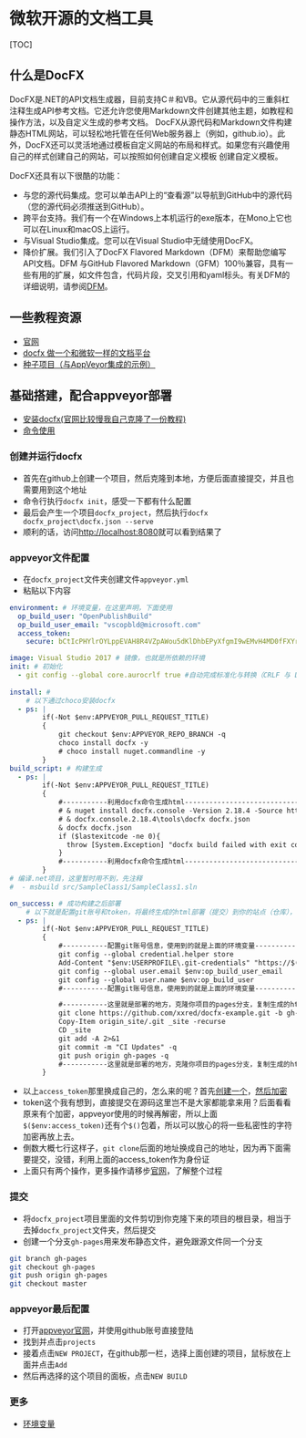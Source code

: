 # 微软开源的文档工具

[TOC]

## 什么是DocFX

DocFX是.NET的API文档生成器，目前支持C＃和VB。它从源代码中的三重斜杠注释生成API参考文档。它还允许您使用Markdown文件创建其他主题，如教程和操作方法，以及自定义生成的参考文档。 DocFX从源代码和Markdown文件构建静态HTML网站，可以轻松地托管在任何Web服务器上（例如，github.io）。此外，DocFX还可以灵活地通过模板自定义网站的布局和样式。如果您有兴趣使用自己的样式创建自己的网站，可以按照如何创建自定义模板 创建自定义模板。

DocFX还具有以下很酷的功能：

- 与您的源代码集成。您可以单击API上的“查看源”以导航到GitHub中的源代码（您的源代码必须推送到GitHub）。
- 跨平台支持。我们有一个在Windows上本机运行的exe版本，在Mono上它也可以在Linux和macOS上运行。
- 与Visual Studio集成。您可以在Visual Studio中无缝使用DocFX。
- 降价扩展。我们引入了DocFX Flavored Markdown（DFM）来帮助您编写API文档。DFM 与GitHub Flavored Markdown（GFM）100％兼容，具有一些有用的扩展，如文件包含，代码片段，交叉引用和yaml标头。有关DFM的详细说明，请参阅[DFM](http://dotnet.github.io/docfx/spec/docfx_flavored_markdown.html)。

## 一些教程资源

- [官网](http://dotnet.github.io/docfx/)
- [docfx 做一个和微软一样的文档平台](https://blog.csdn.net/lindexi_gd/article/details/78661304)
- [种子项目（与AppVeyor集成的示例）](https://github.com/docascode/docfx-seed)

## 基础搭建，配合appveyor部署

- [安装docfx(官网比较慢我自己克隆了一份教程)](https://xxred.gitee.io/docfx/tutorial/docfx_getting_started.html#2-use-docfx-as-a-command-line-tool)
- [命令使用](https://xxred.gitee.io/docfx/tutorial/docfx.exe_user_manual.html)

### 创建并运行docfx

- 首先在github上创建一个项目，然后克隆到本地，方便后面直接提交，并且也需要用到这个地址
- 命令行执行`docfx init`，感受一下都有什么配置
- 最后会产生一个项目`docfx_project`，然后执行`docfx docfx_project\docfx.json --serve`
- 顺利的话，访问[http://localhost:8080](http://localhost:8080)就可以看到结果了

### appveyor文件配置

- 在`docfx_project`文件夹创建文件`appveyor.yml`
- 粘贴以下内容

```yml
environment: # 环境变量，在这里声明，下面使用
  op_build_user: "OpenPublishBuild"
  op_build_user_email: "vscopbld@microsoft.com"
  access_token:
    secure: bCtIcPHYlrOYLppEVAH8R4VZpAWou5dKlDhbEPyXfgmI9wEMvH4MD0fFXYrv5sLS

image: Visual Studio 2017 # 镜像，也就是所依赖的环境
init: # 初始化
  - git config --global core.aurocrlf true #自动完成标准化与转换（CRLF 与 LF 自动转换）
  
install: #
    # 以下通过choco安装docfx
  - ps: |
        if(-Not $env:APPVEYOR_PULL_REQUEST_TITLE)
        {
            git checkout $env:APPVEYOR_REPO_BRANCH -q
            choco install docfx -y
            # choco install nuget.commandline -y
        }
build_script: # 构建生成
  - ps: |
        if(-Not $env:APPVEYOR_PULL_REQUEST_TITLE)
        {
            #-----------利用docfx命令生成html-----------------------------------------------------start
            # & nuget install docfx.console -Version 2.18.4 -Source https://www.myget.org/F/docfx/api/v3/index.json
            # & docfx.console.2.18.4\tools\docfx docfx.json
            & docfx docfx.json
            if ($lastexitcode -ne 0){
              throw [System.Exception] "docfx build failed with exit code $lastexitcode."
            }
            #-----------利用docfx命令生成html-------------------------------------------------------end
        }
# 编译.net项目，这里暂时用不到，先注释
#  - msbuild src/SampleClass1/SampleClass1.sln

on_success: # 成功构建之后部署
    # 以下就是配置git账号和token，将最终生成的html部署（提交）到你的站点（仓库），
  - ps: |
        if(-Not $env:APPVEYOR_PULL_REQUEST_TITLE)
        {
            #-----------配置git账号信息，使用到的就是上面的环境变量----------------------------------start
            git config --global credential.helper store
            Add-Content "$env:USERPROFILE\.git-credentials" "https://$($env:access_token):x-oauth-basic@github.com`n"
            git config --global user.email $env:op_build_user_email
            git config --global user.name $env:op_build_user
            #-----------配置git账号信息，使用到的就是上面的环境变量------------------------------------end

            #-----------这里就是部署的地方，克隆你项目的pages分支，复制生成的html然后提交--------------start
            git clone https://github.com/xxred/docfx-example.git -b gh-pages origin_site -q
            Copy-Item origin_site/.git _site -recurse
            CD _site
            git add -A 2>&1
            git commit -m "CI Updates" -q
            git push origin gh-pages -q
            #-----------这里就是部署的地方，克隆你项目的pages分支，复制生成的html然后提交----------------end
        }
```

- 以上`access_token`那里换成自己的，怎么来的呢？首先[创建一个](https://help.github.com/articles/creating-a-personal-access-token-for-the-command-line/)，[然后加密](https://ci.appveyor.com/tools/encrypt)
- token这个我有想到，直接提交在源码这里岂不是大家都能拿来用？后面看看原来有个加密，appveyor使用的时候再解密，所以上面`$($env:access_token)`还有个`$()`包着，所以可以放心的将一些私密性的字符加密再放上去。
- 倒数大概七行这样子，`git clone`后面的地址换成自己的地址，因为再下面需要提交，没错，利用上面的access_token作为身份证
- 上面只有两个操作，更多操作请移步[官网](https://www.appveyor.com/docs/build-configuration/)，了解整个过程

### 提交

- 将`docfx_project`项目里面的文件剪切到你克隆下来的项目的根目录，相当于去掉`docfx_project`文件夹，然后提交
- 创建一个分支`gh-pages`用来发布静态文件，避免跟源文件同一个分支

```bash
git branch gh-pages
git checkout gh-pages
git push origin gh-pages
git checkout master
```

### appveyor最后配置

- 打开[appveyor官网](https://ci.appveyor.com)，并使用github账号直接登陆
- 找到并点击`projects`
- 接着点击`NEW PROJECT`，在github那一栏，选择上面创建的项目，鼠标放在上面并点击`Add`
- 然后再选择的这个项目的面板，点击`NEW BUILD`

### 更多

- [环境变量](https://www.appveyor.com/docs/environment-variables/)